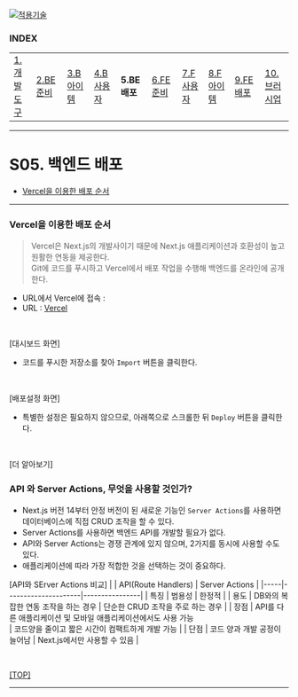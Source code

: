 [nextjs15]: readme.md
[![적용기술](https://skillicons.dev/icons?i=pr,nextjs,ts,react,vercel)][nextjs15]
 
### INDEX

<table>
  <tr>
    <td><a href="small_01.md">1.개발도구   </a></td>
    <td><a href="small_02.md">2.BE준비    </a></td>
    <td><a href="small_03.md">3.B아이템   </a></td>
    <td><a href="small_04.md">4.B사용자   </a></td>
    <td><b href="small_05.md">5.BE배포    </b></td>
    <td><a href="small_06.md">6.FE준비    </a></td>
    <td><a href="small_07.md">7.F사용자   </a></td>
    <td><a href="small_08.md">8.F아이템   </a></td>
    <td><a href="small_09.md">9.FE배포    </a></td>
    <td><a href="small_10.md">10.브러시업  </a></td>
  </tr>
</table>

---
# S05. 백엔드 배포 
- [Vercel을 이용한 배포 순서](#vercel을-이용한-배포-순서)

---
### Vercel을 이용한 배포 순서
> Vercel은 Next.js의 개발사이기 때문에 Next.js 애플리케이션과 호환성이 높고 원활한 연동을 제공한다. <br/>
> Git에 코드를 푸시하고 Vercel에서 배포 작업을 수행해 백엔드를 온라인에 공개한다. <br/>

- URL에서 Vercel에 접속 : 
- URL : [Vercel](https://vercel.com/)
<br/>

[대시보드 화면] 
- 코드를 푸시한 저장소를 찾아 `Import` 버튼을 클릭한다.
<br/>

[배포설정 화면]
- 특별한 설정은 필요하지 않으므로, 아래쪽으로 스크롤한 뒤 `Deploy` 버튼을 클릭한다.
<br/>

[더 알아보기]
### API 와 Server Actions, 무엇을 사용할 것인가?
- Next.js 버전 14부터 안정 버전이 된 새로운 기능인 `Server Actions`를 사용하면 데이터베이스에 직접 CRUD 조작을 할 수 있다.
- Server Actions를 사용하면 백엔드 API를 개발할 필요가 없다.
- API와 Server Actions는 경쟁 관계에 있지 않으며, 2가지를 동시에 사용할 수도 있다.
- 애플리케이션에 따라 가장 적합한 것을 선택하는 것이 중요하다.

[API와 SErver Actions 비교]
|     | API(Route Handlers) | Server Actions |
|-----|---------------------|----------------|
| 특징 | 범용성               | 한정적          |
| 용도 | DB와의 복잡한 연동 조작을 하는 경우 | 단순한 CRUD 조작을 주로 하는 경우 |
| 장점 | API를 다른 애플리케이션 및 모바일 애플리케이션에서도 사용 가능  
       | 코드양을 줄이고 짧은 시간이 컴팩트하게 개발 가능    |
| 단점 | 코드 양과 개발 공정이 늘어남       | Next.js에서만 사용할 수 있음    |



<br/>

[[TOP]](#index)

---